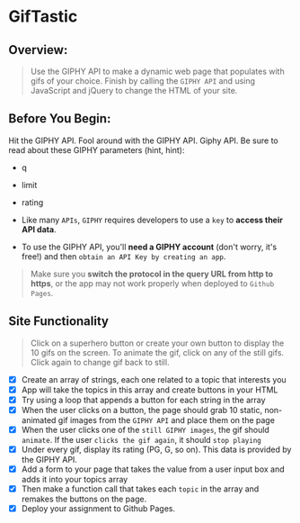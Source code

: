 # GifTastic

## Overview:

> Use the GIPHY API to make a dynamic web page that populates with gifs of your choice. Finish by calling the `GIPHY API` and using JavaScript and jQuery to change the HTML of your site.

## Before You Begin:

Hit the GIPHY API. Fool around with the GIPHY API. Giphy API. Be sure to read about these GIPHY parameters (hint, hint):
* q
* limit
* rating

* Like many `APIs`, `GIPHY` requires developers to use a `key` to **access their API data**. 
* To use the GIPHY API, you'll **need a GIPHY account** (don't worry, it's free!) and then `obtain an API Key by creating an app`.
    
> Make sure you **switch the protocol in the query URL from http to https**, or the app may not work properly when deployed to `Github Pages`.

## Site Functionality

> Click on a superhero button or create your own button to display the 10 gifs on the screen. To animate the gif, click on any of the still gifs. Click again to change gif back to still.

   - [x] Create an array of strings, each one related to a topic that interests you
   - [x] App will take the topics in this array and create buttons in your HTML
   - [x] Try using a loop that appends a button for each string in the array
   - [x] When the user clicks on a button, the page should grab 10 static, non-animated gif images from the `GIPHY API` and place them on the page
   - [x] When the user clicks one of the `still GIPHY images`, the gif should `animate`. If the user `clicks the gif again`, it should `stop playing`
   - [x] Under every gif, display its rating (PG, G, so on). This data is provided by the GIPHY API.
   - [x] Add a form to your page that takes the value from a user input box and adds it into your topics array
   - [x] Then make a function call that takes each `topic` in the array and remakes the buttons on the page.
   - [x] Deploy your assignment to Github Pages.
